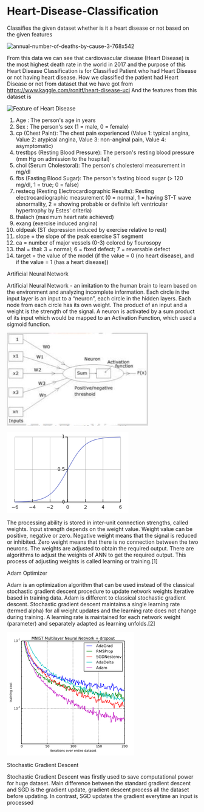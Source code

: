 # Heart-Disease-Classification
Classifies the given dataset whether is it a heart disease or not based on the given features

![annual-number-of-deaths-by-cause-3-768x542](https://user-images.githubusercontent.com/37804147/78466981-1a356b00-7732-11ea-9aa2-1aeb968d6a53.png)

From this data we can see that cardiovascular disease (Heart Disease) is the most highest death rate in the world in 2017
and the purpose of this Heart Disease Classification is for Classified Patient who had Heart Disease or not having heart disease.
How we classified the patient had Heart Disease or not from dataset that we have got from 
https://www.kaggle.com/ronitf/heart-disease-uci
And the features from this dataset is

![Feature of Heart Disease](https://user-images.githubusercontent.com/37804147/78467134-b4e27980-7733-11ea-8ee8-c83217e79643.PNG)

1. Age : The person's age in years 
2. Sex : The person's sex (1 = male, 0 = female)
3. cp (Chest Paint): The chest pain experienced (Value 1: typical angina, Value 2: atypical angina, Value 3: non-anginal pain, Value 4: asymptomatic)
4. trestbps (Resting Blood Pressure): The person's resting blood pressure (mm Hg on admission to the hospital)
5. chol (Serum Cholestoral): The person's cholesterol measurement in mg/dl
6. fbs (Fasting Blood Sugar): The person's fasting blood sugar (> 120 mg/dl, 1 = true; 0 = false)
7. restecg (Resting Electrocardiographic Results): Resting electrocardiographic measurement (0 = normal, 1 = having ST-T wave abnormality, 2 = showing probable or definite left ventricular hypertrophy by Estes' criteria)
8. thalach (maximum heart rate achieved)
9. exang (exercise induced angina)
10. oldpeak (ST depression induced by exercise relative to rest)
11. slope = the slope of the peak exercise ST segment
12. ca = number of major vessels (0-3) colored by flourosopy
13. thal = thal: 3 = normal; 6 = fixed defect; 7 = reversable defect
14. target = the value of the model (if the value = 0 (no heart disease), and if the value = 1 (has a heart disease))

Artificial Neural Network

Artificial Neural Network - an imitation to the human brain to learn based on the environment and analyzing incomplete information. Each circle in the input layer is an input to a “neuron”, each circle in the hidden layers. Each node from each circle has its own weight. The product of an input and a weight is the strength of the signal. A neuron is activated by a sum product of its input which would be mapped to an Activation Function, which used a sigmoid function. 

![](images/ANN.JPG)

![](images/sigmoid.png)

The processing ability is stored in inter-unit connection strengths, called weights. Input strength depends on the
weight value. Weight value can be positive, negative or zero. Negative weight means that the signal is reduced or
inhibited. Zero weight means that there is no connection between the two neurons. The weights are adjusted to
obtain the required output. There are algorithms to adjust the weights of ANN to get the required output. This
process of adjusting weights is called learning or training.[1]

Adam Optimizer

Adam is an optimization algorithm that can be used instead of the classical stochastic gradient descent procedure to update network weights iterative based in training data. Adam is different to classical stochastic gradient descent. Stochastic gradient descent maintains a single learning rate (termed alpha) for all weight updates and the learning rate does not change during training. A learning rate is maintained for each network weight (parameter) and separately adapted as learning unfolds.[2]

![](images/AdamO.png)

Stochastic Gradient Descent

Stochastic Gradient Descent was firstly used to save computational power for huge dataset. Main difference between the standard gradient descent and SGD is the gradient update, gradient descent process all the dataset before updating. In contrast, SGD updates the gradient everytime an input is processed
